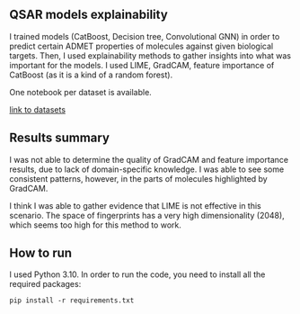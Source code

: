 ## QSAR models explainability

I trained models (CatBoost, Decision tree, Convolutional GNN) in order to predict certain ADMET properties of molecules against given biological targets. Then, I used explainability methods to gather insights into what was important for the models. I used LIME, GradCAM, feature importance of CatBoost (as it is a kind of a random forest).

One notebook per dataset is available.

[link to datasets](https://drive.google.com/file/d/1v7hi1tDJ2zxvNTsVqfkh5UAQxxr-5WjR/view?usp=sharing)

## Results summary

I was not able to determine the quality of GradCAM and feature importance results, due to lack of domain-specific knowledge. I was able to see some consistent patterns, however, in the parts of molecules highlighted by GradCAM.

I think I was able to gather evidence that LIME is not effective in this scenario. The space of fingerprints has a very high dimensionality (2048), which seems too high for this method to work.

## How to run

I used Python 3.10.
In order to run the code, you need to install all the required packages:
```
pip install -r requirements.txt
```
